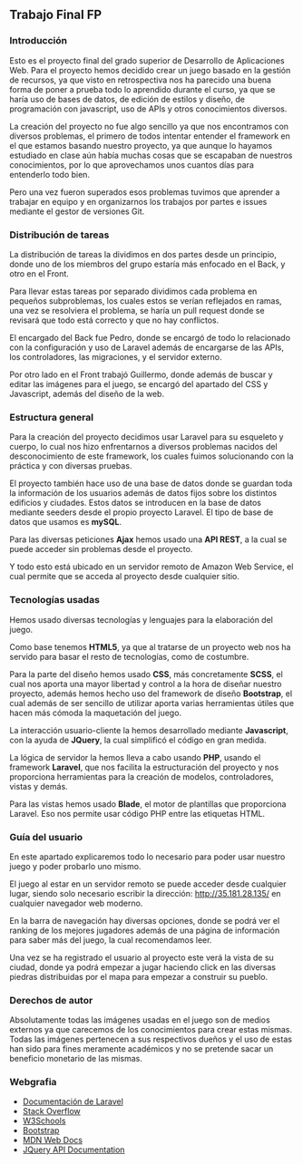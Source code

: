 ## Trabajo Final FP
### Introducción
Esto es el proyecto final del grado superior de Desarrollo de Aplicaciones Web. Para el proyecto hemos decidido crear un juego basado en la gestión de recursos, ya que visto en retrospectiva nos ha parecido una buena forma de poner a prueba todo lo aprendido durante el curso, ya que se haría uso de bases de datos, de edición de estilos y diseño, de programación con javascript, uso de APIs y otros conocimientos diversos.

La creación del proyecto no fue algo sencillo ya que nos encontramos con diversos problemas, el primero de todos intentar entender el framework en el que estamos basando nuestro proyecto, ya que aunque lo hayamos estudiado en clase aún había muchas cosas que se escapaban de nuestros conocimientos, por lo que aprovechamos unos cuantos días para entenderlo todo bien. 

Pero una vez fueron superados esos problemas tuvimos que aprender a trabajar en equipo y en organizarnos los trabajos por partes e issues mediante el gestor de versiones Git.

### Distribución de tareas

La distribución de tareas la dividimos en dos partes desde un principio, donde uno de los miembros del grupo estaría más enfocado en el Back, y otro en el Front.

Para llevar estas tareas por separado dividimos cada problema en pequeños subproblemas, los cuales estos se verían reflejados en ramas, una vez se resolviera el problema, se haría un pull request donde se revisará que todo está correcto y que no hay conflictos.

El encargado del Back fue Pedro, donde se encargó de todo lo relacionado con la configuración y uso de Laravel además de encargarse de las APIs, los controladores, las migraciones, y el servidor externo. 

Por otro lado en el Front trabajó Guillermo, donde además de buscar y editar las imágenes para el juego, se encargó del apartado del CSS y Javascript, además del diseño de la web.

### Estructura general

Para la creación del proyecto decidimos usar Laravel para su esqueleto y cuerpo, lo cual nos hizo enfrentarnos a diversos problemas nacidos del desconocimiento de este framework, los cuales fuimos solucionando con la práctica y con diversas pruebas. 

El proyecto también hace uso de una base de datos donde se guardan toda la información de los usuarios además de datos fijos sobre los distintos edificios y ciudades. Estos datos se introducen en la base de datos mediante seeders desde el propio proyecto Laravel. El tipo de base de datos que usamos es **mySQL**.

Para las diversas peticiones **Ajax** hemos usado una **API REST**, a la cual se puede acceder sin problemas desde el proyecto.

Y todo esto está ubicado en un servidor remoto de Amazon Web Service, el cual permite que se acceda al proyecto desde cualquier sitio. 

### Tecnologías usadas

Hemos usado diversas tecnologías y lenguajes para la elaboración del juego. 

Como base tenemos **HTML5**, ya que al tratarse de un proyecto web nos ha servido para basar el resto de tecnologías, como de costumbre. 

Para la parte del diseño hemos usado **CSS**, más concretamente **SCSS**, el cual nos aporta una mayor libertad y control a la hora de diseñar nuestro proyecto, además hemos hecho uso del framework de diseño **Bootstrap**, el cual además de ser sencillo de utilizar aporta varias herramientas útiles que hacen más cómoda la maquetación del juego.

La interacción usuario-cliente la hemos desarrollado mediante **Javascript**, con la ayuda de **JQuery**, la cual simplificó el código en gran medida. 

La lógica de servidor la hemos lleva a cabo usando **PHP**, usando el framework **Laravel**, que nos facilita la estructuración del proyecto y nos proporciona herramientas para la creación de modelos, controladores, vistas y demás.
 
Para las vistas hemos usado **Blade**, el motor de plantillas que proporciona Laravel. Eso nos permite usar código PHP entre las etiquetas HTML.

### Guía del usuario

En este apartado explicaremos todo lo necesario para poder usar nuestro juego y poder probarlo uno mismo.

El juego al estar en un servidor remoto se puede acceder desde cualquier lugar, siendo solo necesario escribir la dirección: 
<http://35.181.28.135/> en cualquier navegador web moderno.

En la barra de navegación hay diversas opciones, donde se podrá ver el ranking de los mejores jugadores además de una página de información para saber más del juego, la cual recomendamos leer. 

Una vez se ha registrado el usuario al proyecto este verá la vista de su ciudad, donde ya podrá empezar a jugar haciendo click en las diversas piedras distribuidas por el mapa para empezar a construir su pueblo.

### Derechos de autor

Absolutamente todas las imágenes usadas en el juego son de medios externos ya que carecemos de los conocimientos para crear estas mismas. Todas las imágenes pertenecen a sus respectivos dueños y el uso de estas han sido para fines meramente académicos y no se pretende sacar un beneficio monetario de las mismas. 

### Webgrafia

- [Documentación de Laravel](https://laravel.com/docs/6.x)
- [Stack Overflow](https://stackoverflow.com/)
- [W3Schools](https://www.w3schools.com/)
- [Bootstrap](https://getbootstrap.com/docs/4.0/getting-started/introduction/)
- [MDN Web Docs](https://developer.mozilla.org/en-US/docs/Web)
- [JQuery API Documentation](https://api.jquery.com/)
